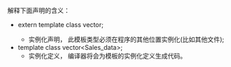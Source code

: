 解释下面声明的含义：  
- extern template class vector<string>;  
    - 实例化声明， 此模板类型必须在程序的其他位置实例化(比如其他文件);
- template class vector<Sales_data>;  
    - 实例化定义， 编译器将会为模板的实例化定义生成代码。